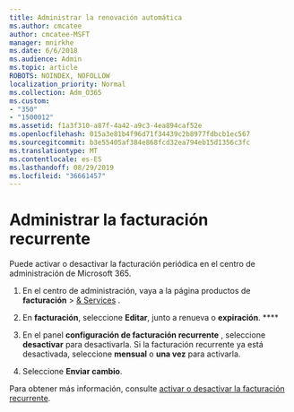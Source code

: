 ```yaml
---
title: Administrar la renovación automática
ms.author: cmcatee
author: cmcatee-MSFT
manager: mnirkhe
ms.date: 6/6/2018
ms.audience: Admin
ms.topic: article
ROBOTS: NOINDEX, NOFOLLOW
localization_priority: Normal
ms.collection: Adm_O365
ms.custom:
- "350"
- "1500012"
ms.assetid: f1a3f310-a87f-4a42-a9c3-4ea894caf52e
ms.openlocfilehash: 015a3e81b4f96d71f34439c2b8977fdbcb1ec567
ms.sourcegitcommit: b3e55405af384e868fcd32ea794eb15d1356c3fc
ms.translationtype: MT
ms.contentlocale: es-ES
ms.lasthandoff: 08/29/2019
ms.locfileid: "36661457"
---
```

# <a name="manage-recurring-billing"></a>Administrar la facturación recurrente

Puede activar o desactivar la facturación periódica en el centro de administración de Microsoft 365.
  
1. En el centro de administración, vaya a la página productos de **facturación** \> [& Services](https://go.microsoft.com/fwlink/p/?linkid=842054) .

2. En **facturación**, seleccione **Editar**, junto a renueva o **expiración**. ****

3. En el panel **configuración de facturación recurrente** , seleccione **desactivar** para desactivarla. Si la facturación recurrente ya está desactivada, seleccione **mensual** o **una vez** para activarla.

4. Seleccione **Enviar cambio**.

Para obtener más información, consulte [activar o desactivar la facturación recurrente](https://docs.microsoft.com/office365/admin/subscriptions-and-billing/renew-your-subscription?view=o365-worldwide#turn-recurring-billing-off-or-on).